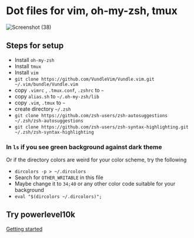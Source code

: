 # Dot files for vim, oh-my-zsh, tmux

![Screenshot (38)](https://user-images.githubusercontent.com/16856932/108633338-c04ca980-7499-11eb-813d-0cd11ae91477.png)

## Steps for setup

- Install `oh-my-zsh`
- Install `tmux`
- Install `vim`
- `git clone https://github.com/VundleVim/Vundle.vim.git ~/.vim/bundle/Vundle.vim`
- copy `.vimrc` , `.tmux.conf`, `.zshrc` to `~`
- copy `alias.sh` to `~/.oh-my-zsh/lib`
- copy `.vim`, `.tmux` to `~`
- create directory `~/.zsh`
- `git clone https://github.com/zsh-users/zsh-autosuggestions ~/.zsh/zsh-autosuggestions`
- `git clone https://github.com/zsh-users/zsh-syntax-highlighting.git ~/.zsh/zsh-syntax-highlighting`

### In `ls` if you see green background against dark theme

Or if the directory colors are weird for your color scheme, try the following

- `dircolors -p > ~/.dircolors`
- Search for `OTHER_WRITABLE` in this file
- Maybe change it to `34;40` or any other color code suitable for your background
- `eval "$(dircolors ~/.dircolors)";`

## Try powerlevel10k

[Getting started](https://github.com/romkatv/powerlevel10k#manual)
